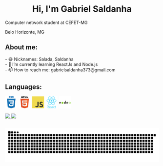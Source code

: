 <h1 align="center">Hi, I'm Gabriel Saldanha</h1>

<p>Computer network student at CEFET-MG</p>
<p>Belo Horizonte, MG</p>

<h2 align="left">About me:</h2>
- 😄 Nicknames: Salada, Saldanha <br>
- 🌱 I’m currently learning ReactJs and Node.js <br>
- 📫 How to reach me: gabrielsaldanha373@gmail.com <br>

<h2 align="left">Languages:</h2>
<p align="left">
<img src="https://raw.githubusercontent.com/devicons/devicon/master/icons/css3/css3-plain-wordmark.svg" alt="css3"  width="40" height="40"/>
<img src="https://raw.githubusercontent.com/devicons/devicon/master/icons/html5/html5-original-wordmark.svg" alt="html5"  width="40" height="40"/>
<img src="https://raw.githubusercontent.com/devicons/devicon/master/icons/javascript/javascript-original.svg" alt="javascript" width="40" height="40"/>
<img href="https://reactjs.org/"  src="https://raw.githubusercontent.com/devicons/devicon/master/icons/react/react-original-wordmark.svg" alt="react" width="40" height="40"/>
<img src="https://raw.githubusercontent.com/devicons/devicon/master/icons/nodejs/nodejs-original-wordmark.svg" alt="nodejs" width="40" height="40"/></p><p align="center">
</p>

<div>
  <a href="https://github.com/disistinao">
  <img height="180em" src="https://github-readme-stats.vercel.app/api?username=disistinao&show_icons=true&theme=dracula&include_all_commits=true&count_private=true"/>
  <img height="180em" src="https://github-readme-stats.vercel.app/api/top-langs/?username=disistinao&layout=compact&langs_count=7&theme=dracula"/>
</div>

  ##
![Snake animation](https://github.com/disistinao/disistinao/blob/output/github-contribution-grid-snake.svg)
